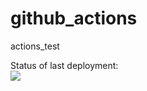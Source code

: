 # github_actions
actions_test


Status of last deployment:<br>
<img src="https://github.com/Cyanide21111/github_actions/workflows](https://github.com/Cyanide21111/github_actions/tree/main/.github/workflows/my-basics/badge.svg?branch=master"><br>
